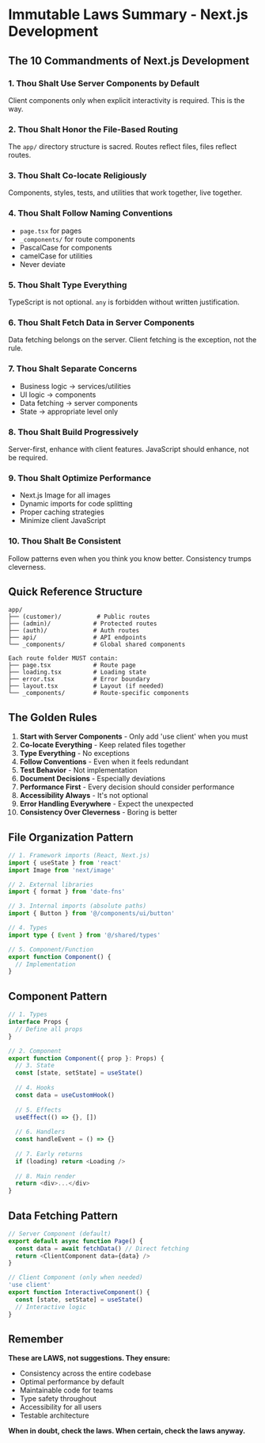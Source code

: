 # Immutable Laws Summary - Next.js Development

## The 10 Commandments of Next.js Development

### 1. **Thou Shalt Use Server Components by Default**
Client components only when explicit interactivity is required. This is the way.

### 2. **Thou Shalt Honor the File-Based Routing**
The `app/` directory structure is sacred. Routes reflect files, files reflect routes.

### 3. **Thou Shalt Co-locate Religiously**
Components, styles, tests, and utilities that work together, live together.

### 4. **Thou Shalt Follow Naming Conventions**
- `page.tsx` for pages
- `_components/` for route components
- PascalCase for components
- camelCase for utilities
- Never deviate

### 5. **Thou Shalt Type Everything**
TypeScript is not optional. `any` is forbidden without written justification.

### 6. **Thou Shalt Fetch Data in Server Components**
Data fetching belongs on the server. Client fetching is the exception, not the rule.

### 7. **Thou Shalt Separate Concerns**
- Business logic → services/utilities
- UI logic → components
- Data fetching → server components
- State → appropriate level only

### 8. **Thou Shalt Build Progressively**
Server-first, enhance with client features. JavaScript should enhance, not be required.

### 9. **Thou Shalt Optimize Performance**
- Next.js Image for all images
- Dynamic imports for code splitting
- Proper caching strategies
- Minimize client JavaScript

### 10. **Thou Shalt Be Consistent**
Follow patterns even when you think you know better. Consistency trumps cleverness.

## Quick Reference Structure

```
app/
├── (customer)/          # Public routes
├── (admin)/            # Protected routes
├── (auth)/             # Auth routes
├── api/                # API endpoints
└── _components/        # Global shared components

Each route folder MUST contain:
├── page.tsx            # Route page
├── loading.tsx         # Loading state
├── error.tsx           # Error boundary
├── layout.tsx          # Layout (if needed)
└── _components/        # Route-specific components
```

## The Golden Rules

1. **Start with Server Components** - Only add 'use client' when you must
2. **Co-locate Everything** - Keep related files together
3. **Type Everything** - No exceptions
4. **Follow Conventions** - Even when it feels redundant
5. **Test Behavior** - Not implementation
6. **Document Decisions** - Especially deviations
7. **Performance First** - Every decision should consider performance
8. **Accessibility Always** - It's not optional
9. **Error Handling Everywhere** - Expect the unexpected
10. **Consistency Over Cleverness** - Boring is better

## File Organization Pattern

```typescript
// 1. Framework imports (React, Next.js)
import { useState } from 'react'
import Image from 'next/image'

// 2. External libraries
import { format } from 'date-fns'

// 3. Internal imports (absolute paths)
import { Button } from '@/components/ui/button'

// 4. Types
import type { Event } from '@/shared/types'

// 5. Component/Function
export function Component() {
  // Implementation
}
```

## Component Pattern

```typescript
// 1. Types
interface Props {
  // Define all props
}

// 2. Component
export function Component({ prop }: Props) {
  // 3. State
  const [state, setState] = useState()
  
  // 4. Hooks
  const data = useCustomHook()
  
  // 5. Effects
  useEffect(() => {}, [])
  
  // 6. Handlers
  const handleEvent = () => {}
  
  // 7. Early returns
  if (loading) return <Loading />
  
  // 8. Main render
  return <div>...</div>
}
```

## Data Fetching Pattern

```typescript
// Server Component (default)
export default async function Page() {
  const data = await fetchData() // Direct fetching
  return <ClientComponent data={data} />
}

// Client Component (only when needed)
'use client'
export function InteractiveComponent() {
  const [state, setState] = useState()
  // Interactive logic
}
```

## Remember

**These are LAWS, not suggestions. They ensure:**
- Consistency across the entire codebase
- Optimal performance by default
- Maintainable code for teams
- Type safety throughout
- Accessibility for all users
- Testable architecture

**When in doubt, check the laws. When certain, check the laws anyway.**